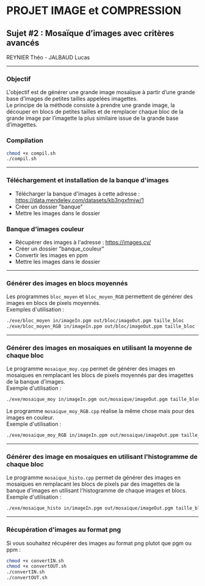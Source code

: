 # PROJET IMAGE et COMPRESSION

## Sujet #2 : Mosaïque d’images avec critères avancés

REYNIER Théo - JALBAUD Lucas

---
### Objectif

L'objectif est de générer une grande image mosaïque à partir d’une grande base d’images de petites tailles appelées imagettes. \
Le principe de la méthode consiste à prendre une grande image, la découper en blocs de petites tailles et de remplacer chaque bloc de la grande image par l’imagette la plus similaire issue de la grande base d’imagettes.


### Compilation

```bash
chmod +x compil.sh 
./compil.sh
```

---

### Téléchargement et installation de la banque d'images

- Télécharger la banque d'images à cette adresse : https://data.mendeley.com/datasets/kb3ngxfmjw/1
- Créer un dossier "banque"
- Mettre les images dans le dossier

### Banque d'images couleur
- Récupérer des images à l'adresse : https://images.cv/
- Créer un dossier "banque_couleur"
- Convertir les images en ppm
- Mettre les images dans le dossier

---

### Générer des images en blocs moyennés

Les programmes `bloc_moyen` et `bloc_moyen_RGB` permettent de générer des images en blocs de pixels moyennés.\
Exemples d'utilisation :
```bash
./exe/bloc_moyen in/imageIn.pgm out/bloc/imageOut.pgm taille_bloc
./exe/bloc_moyen_RGB in/imageIn.ppm out/bloc/imageOut.ppm taille_bloc
```

---

### Générer des images en mosaiques en utilisant la moyenne de chaque bloc

Le programme `mosaique_moy.cpp` permet de générer des images en mosaiques en remplacant les blocs de pixels moyennés par des imagettes de la banque d'images.\
Exemple d'utilisation :
```bash
./exe/mosaique_moy in/imageIn.pgm out/mosaique/imageOut.pgm taille_bloc nombre_images
```

Le programme `mosaique_moy_RGB.cpp` réalise la même chose mais pour des images en couleur.\
Exemple d'utilisation :
```bash
./exe/mosaique_moy_RGB in/imageIn.ppm out/mosaique/imageOut.ppm taille_bloc nombre_images
```

---

### Générer des image en mosaiques en utilisant l'histogramme de chaque bloc
Le programme `mosaique_histo.cpp` permet de générer des images en mosaiques en remplacant les blocs de pixels  par des imagettes de la banque d'images en utilisant l'histogramme de chaque images et blocs.\
Exemple d'utilisation :
```bash
./exe/mosaique_histo in/imageIn.pgm out/mosaique/imageOut.pgm taille_bloc nombre_images
```

---

### Récupération d'images au format png

Si vous souhaitez récupérer des images au format png plutot que pgm ou ppm :

```bash
chmod +x convertIN.sh
chmod +x convertOUT.sh
./convertIN.sh
./convertOUT.sh
```